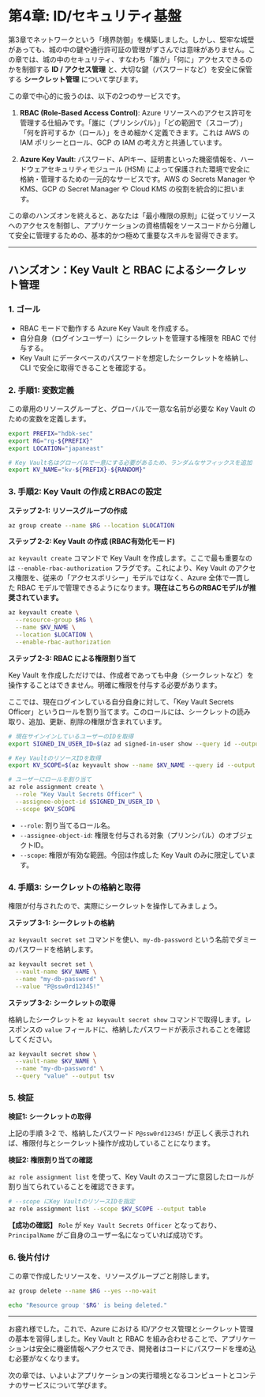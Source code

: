 # 第4章: ID/セキュリティ基盤

第3章でネットワークという「境界防御」を構築しました。しかし、堅牢な城壁があっても、城の中の鍵や通行許可証の管理がずさんでは意味がありません。この章では、城の中のセキュリティ、すなわち「誰が」「何に」アクセスできるのかを制御する **ID / アクセス管理** と、大切な鍵（パスワードなど）を安全に保管する **シークレット管理** について学びます。

この章で中心的に扱うのは、以下の2つのサービスです。

1.  **RBAC (Role-Based Access Control)**: Azure リソースへのアクセス許可を管理する仕組みです。「誰に（プリンシパル）」「どの範囲で（スコープ）」「何を許可するか（ロール）」をきめ細かく定義できます。これは AWS の IAM ポリシーとロール、GCP の IAM の考え方と共通しています。

2.  **Azure Key Vault**: パスワード、APIキー、証明書といった機密情報を、ハードウェアセキュリティモジュール (HSM) によって保護された環境で安全に格納・管理するための一元的なサービスです。AWS の Secrets Manager や KMS、GCP の Secret Manager や Cloud KMS の役割を統合的に担います。

この章のハンズオンを終えると、あなたは「最小権限の原則」に従ってリソースへのアクセスを制御し、アプリケーションの資格情報をソースコードから分離して安全に管理するための、基本的かつ極めて重要なスキルを習得できます。

---

## ハンズオン：Key Vault と RBAC によるシークレット管理

### 1. ゴール

- RBAC モードで動作する Azure Key Vault を作成する。
- 自分自身（ログインユーザー）にシークレットを管理する権限を RBAC で付与する。
- Key Vault にデータベースのパスワードを想定したシークレットを格納し、CLI で安全に取得できることを確認する。

### 2. 手順1: 変数定義

この章用のリソースグループと、グローバルで一意な名前が必要な Key Vault のための変数を定義します。

```bash
export PREFIX="hdbk-sec"
export RG="rg-${PREFIX}"
export LOCATION="japaneast"

# Key Vault名はグローバルで一意にする必要があるため、ランダムなサフィックスを追加
export KV_NAME="kv-${PREFIX}-${RANDOM}"
```

### 3. 手順2: Key Vault の作成とRBACの設定

**ステップ 2-1: リソースグループの作成**

```bash
az group create --name $RG --location $LOCATION
```

**ステップ 2-2: Key Vault の作成 (RBAC有効化モード)**

`az keyvault create` コマンドで Key Vault を作成します。ここで最も重要なのは `--enable-rbac-authorization` フラグです。これにより、Key Vault のアクセス権限を、従来の「アクセスポリシー」モデルではなく、Azure 全体で一貫した RBAC モデルで管理できるようになります。**現在はこちらのRBACモデルが推奨されています。**

```bash
az keyvault create \
  --resource-group $RG \
  --name $KV_NAME \
  --location $LOCATION \
  --enable-rbac-authorization
```

**ステップ 2-3: RBAC による権限割り当て**

Key Vault を作成しただけでは、作成者であっても中身（シークレットなど）を操作することはできません。明確に権限を付与する必要があります。

ここでは、現在ログインしている自分自身に対して、「Key Vault Secrets Officer」というロールを割り当てます。このロールには、シークレットの読み取り、追加、更新、削除の権限が含まれています。

```bash
# 現在サインインしているユーザーのIDを取得
export SIGNED_IN_USER_ID=$(az ad signed-in-user show --query id --output tsv)

# Key VaultのリソースIDを取得
export KV_SCOPE=$(az keyvault show --name $KV_NAME --query id --output tsv)

# ユーザーにロールを割り当て
az role assignment create \
  --role "Key Vault Secrets Officer" \
  --assignee-object-id $SIGNED_IN_USER_ID \
  --scope $KV_SCOPE
```

- `--role`: 割り当てるロール名。
- `--assignee-object-id`: 権限を付与される対象（プリンシパル）のオブジェクトID。
- `--scope`: 権限が有効な範囲。今回は作成した Key Vault のみに限定しています。

### 4. 手順3: シークレットの格納と取得

権限が付与されたので、実際にシークレットを操作してみましょう。

**ステップ 3-1: シークレットの格納**

`az keyvault secret set` コマンドを使い、`my-db-password` という名前でダミーのパスワードを格納します。

```bash
az keyvault secret set \
  --vault-name $KV_NAME \
  --name "my-db-password" \
  --value "P@ssw0rd12345!"
```

**ステップ 3-2: シークレットの取得**

格納したシークレットを `az keyvault secret show` コマンドで取得します。レスポンスの `value` フィールドに、格納したパスワードが表示されることを確認してください。

```bash
az keyvault secret show \
  --vault-name $KV_NAME \
  --name "my-db-password" \
  --query "value" --output tsv
```

### 5. 検証

**検証1: シークレットの取得**

上記の手順 3-2 で、格納したパスワード `P@ssw0rd12345!` が正しく表示されれば、権限付与とシークレット操作が成功していることになります。

**検証2: 権限割り当ての確認**

`az role assignment list` を使って、Key Vault のスコープに意図したロールが割り当てられていることを確認できます。

```bash
# --scope にKey VaultのリソースIDを指定
az role assignment list --scope $KV_SCOPE --output table
```

**【成功の確認】**
`Role` が `Key Vault Secrets Officer` となっており、`PrincipalName` がご自身のユーザー名になっていれば成功です。

### 6. 後片付け

この章で作成したリソースを、リソースグループごと削除します。

```bash
az group delete --name $RG --yes --no-wait

echo "Resource group '$RG' is being deleted."
```

---

お疲れ様でした。これで、Azure における ID/アクセス管理とシークレット管理の基本を習得しました。Key Vault と RBAC を組み合わせることで、アプリケーションは安全に機密情報へアクセスでき、開発者はコードにパスワードを埋め込む必要がなくなります。

次の章では、いよいよアプリケーションの実行環境となるコンピュートとコンテナのサービスについて学びます。
